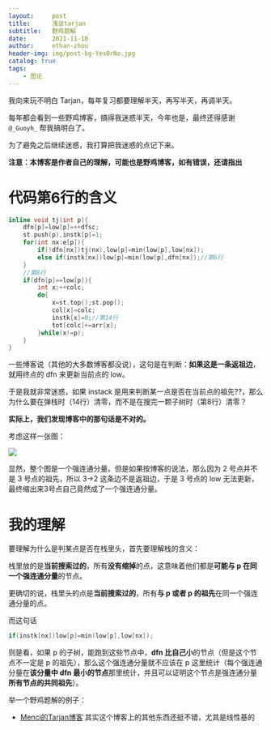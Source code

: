 ```yaml
---
layout:     post
title:      浅谈tarjan
subtitle:   野鸡题解
date:       2021-11-10
author:     ethan-zhou
header-img: img/post-bg-YesOrNo.jpg
catalog: true
tags:
    - 图论
---
```

我向来玩不明白 Tarjan，每年复习都要理解半天，再写半天，再调半天。

每年都会看到一些野鸡博客，搞得我迷惑半天，今年也是，最终还得感谢 `@_Guoyh_` 帮我搞明白了。

为了避免之后继续迷惑，我打算把我迷惑的点记下来。

**注意：本博客是作者自己的理解，可能也是野鸡博客，如有错误，还请指出**


# 代码第6行的含义

```cpp
inline void tj(int p){
	dfn[p]=low[p]=++dfsc;
	st.push(p),instk[p]=1;
	for(int nx:e[p]){
		if(!dfn[nx])tj(nx),low[p]=min(low[p],low[nx]);
		else if(instk[nx])low[p]=min(low[p],dfn[nx]);//第6行
	}
	//第8行
	if(dfn[p]==low[p]){
		int x;++colc;
		do{
			x=st.top();st.pop();
			col[x]=colc;
			instk[x]=0;//第14行
			tot[colc]+=arr[x];
		}while(x!=p);
	}
}
```
一些博客说（其他的大多数博客都没说），这句是在判断：**如果这是一条返祖边**，就用终点的 dfn 来更新当前点的 low。

于是我就非常迷惑，如果 instack 是用来判断某一点是否在当前点的祖先??，那么为什么要在弹栈时（14行）清零，而不是在搜完一颗子树时（第8行）清零？

**实际上，我们发现博客中的那句话是不对的。**

考虑这样一张图：

![](https://pic.imgdb.cn/item/618bca532ab3f51d910a8708.jpg)

显然，整个图是一个强连通分量。但是如果按博客的说法，那么因为 2 号点并不是 3 号点的祖先，所以 3->2 这条边不是返祖边，于是 3 号点的 low 无法更新，最终缩出来3号点自己竟然成了一个强连通分量。


# 我的理解

要理解为什么是判某点是否在栈里头，首先要理解栈的含义：

栈里放的是**当前搜索过的**，所有**没有缩掉**的点，这意味着他们都是**可能与 p 在同一个强连通分量**的节点。

更确切的说，栈里头的点是**当前搜索过的**，所有**与 p 或者 p 的祖先**在同一个强连通分量的点。


而这句话
```cpp
if(instk[nx])low[p]=min(low[p],low[nx]);
```

则是看，如果 p 的子树，能跑到这些节点中，**dfn 比自己小**的节点（但是这个节点不一定是 p 的祖先），那么这个强连通分量就不应该在 p 这里统计（每个强连通分量在**该分量中 dfn 最小的节点**那里统计，并且可以证明这个节点是强连通分量**所有节点的共同祖先**）。



举一个野鸡题解的例子：

- [Menci的Tarjan博客](https://oi.men.ci/tarjan-scc-notes/) 其实这个博客上的其他东西还挺不错，尤其是线性基的
